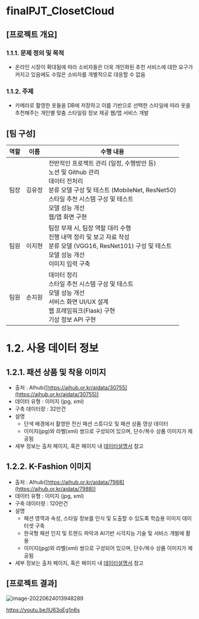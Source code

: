 # finalPJT_ClosetCloud

## [프로젝트 개요]

### 1.1.1. 문제 정의 및 목적

- 온라인 시장이 확대됨에 따라 소비자들은 더욱 개인화된 추천 서비스에 대한 요구가 커지고 있음에도 수많은 소비자를 개별적으로 대응할 수 없음

### 1.1.2. 주제

- 카메라로 촬영한 옷들을 DB에 저장하고 이를 기반으로 선택한 스타일에 따라 옷을 추천해주는 개인별 맞춤 스타일링 정보 제공 웹/앱 서비스 개발

## [팀 구성]

| 역할 | 이름   | 수행 내용                                                    |
| ---- | ------ | ------------------------------------------------------------ |
| 팀장 | 김유정 | 전반적인 프로젝트 관리 (일정, 수행방안 등)<br/>노션 및 Github 관리<br/>데이터 전처리<br/>분류 모델 구성 및 테스트 (MobileNet, ResNet50)<br/>스타일 추천 시스템   구성 및 테스트<br/>모델 성능 개선<br/>웹/앱 화면 구현 |
| 팀원 | 이지현 | 팀장 부재 시, 팀장 역할 대리 수행<br/>진행 내역 정리 및  보고 자료 작성<br/>분류 모델 (VGG16, ResNet101)  구성 및 테스트<br/>모델 성능 개선<br/>이미지 입력 구축 |
| 팀원 | 손지원 | 데이터 정리<br/>스타일 추천 시스템  구성 및 테스트<br/>모델 성능 개선<br/>서비스 화면 UI/UX 설계<br/>웹 프레임워크(Flask) 구현<br />기상 정보 API 구현 |

# 1.2. 사용 데이터 정보

## 1.2.1. 패션 상품 및 착용 이미지

- 출처 : AIhub([https://aihub.or.kr/aidata/30755](https://aihub.or.kr/aidata/30755))
- 데이터 유형 : 이미지 (jpg, xml)
- 구축 데이터량 : 32만건
- 설명
    - 단색 배경에서 촬영한 전신 패션 스튜디오 및 패션 상품 영상 데이터
    - 이미지(jpg)와 라벨(xml) 쌍으로 구성되어 있으며, 단수/복수 상품 이미지가 제공됨
- 세부 정보는 출처 페이지, 혹은 페이지 내 [데이터설명서](https://aihub.or.kr/sites/default/files/2021-06/12.%20%5B%ED%8C%A8%EC%85%98%EC%83%81%ED%92%88%20%EB%B0%8F%20%EC%B0%A9%EC%9A%A9%20%EC%98%81%EC%83%81%20%EA%B3%BC%EC%A0%9C%5D%20%ED%8C%A8%EC%85%98%EC%83%81%ED%92%88%20%EB%B0%8F%20%EC%B0%A9%EC%9A%A9%20%EC%98%81%EC%83%81.pdf) 참고

## 1.2.2.  K-Fashion 이미지

- 출처 : AIhub([https://aihub.or.kr/aidata/7988](https://aihub.or.kr/aidata/7988))
- 데이터 유형 : 이미지 (jpg, xml)
- 구축 데이터량 : 120만건
- 설명
    - 패션 영역과 속성, 스타일 정보를 인식 및 도출할 수 있도록 학습용 이미지 데이터셋 구축
    - 한국형 패션 인지 및 트렌드 파악과 AI기반 시각지능 기술 및 서비스 개발에 활용
    - 이미지(jpg)와 라벨(xml) 쌍으로 구성되어 있으며, 단수/복수 상품 이미지가 제공됨
- 세부 정보는 출처 페이지, 혹은 페이지 내 [데이터설명서](https://aihub.or.kr/sites/default/files/2021-06/19.%20%5B%EA%B8%B0%ED%83%80%20%EC%98%81%EC%97%AD%5D%20K-Fashion%20%EC%9D%B4%EB%AF%B8%EC%A7%80.pdf) 참고

## [프로젝트 결과]

![image-20220624013948289](README.assets/image-20220624013948289.png)

https://youtu.be/IU63oEg1n6s
